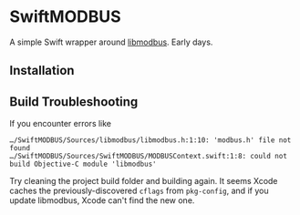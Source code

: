 # SwiftMODBUS

A simple Swift wrapper around [libmodbus](https://github.com/stephane/libmodbus). Early days.

## Installation


## Build Troubleshooting

If you encounter errors like

```
…/SwiftMODBUS/Sources/libmodbus/libmodbus.h:1:10: 'modbus.h' file not found
…/SwiftMODBUS/Sources/SwiftMODBUS/MODBUSContext.swift:1:8: could not build Objective-C module 'libmodbus'
```

Try cleaning the project build folder and building again. It seems Xcode caches the previously-discovered `cflags`
from `pkg-config`, and if you update libmodbus, Xcode can't find the new one.
